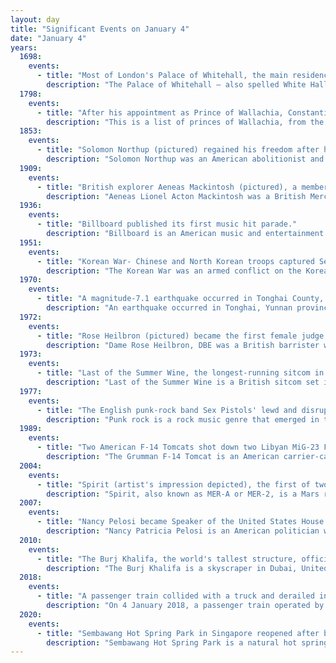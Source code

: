 ```yaml
---
layout: day
title: "Significant Events on January 4"
date: "January 4"
years:
  1698:
    events:
      - title: "Most of London's Palace of Whitehall, the main residence of English monarchs since 1530, was destroyed by fire."
        description: "The Palace of Whitehall – also spelled White Hall – at Westminster was the main residence of the English monarchs from 1530 until 1698, when most of its structures, with the notable exception of Inigo Jones's Banqueting House of 1622, were destroyed by fire. Henry VIII moved the royal residence to White Hall after the old royal apartments at the nearby Palace of Westminster were themselves destroyed by fire. Although the Whitehall palace has not survived, the area where it was located is still called Whitehall and has remained a centre of the British government."
  1798:
    events:
      - title: "After his appointment as Prince of Wallachia, Constantine Hangerli arrived in Bucharest to assume the throne."
        description: "This is a list of princes of Wallachia, from the first mention of a medieval polity situated between the Southern Carpathians and the Danube until the union with Moldavia in 1859, which led to the creation of Romania."
  1853:
    events:
      - title: "Solomon Northup (pictured) regained his freedom after having been sold into slavery in the American South; his memoir Twelve Years a Slave later became a bestseller."
        description: "Solomon Northup was an American abolitionist and the primary author of the memoir Twelve Years a Slave. A free-born African American from New York, he was the son of a freed slave and a free woman of color. Northup was a professional violinist, farmer, and landowner in Washington County, New York. In 1841, he was offered a traveling musician's job and went to Washington, D.C. ; there, he was drugged and kidnapped into slavery. He was shipped to New Orleans, purchased by a planter, and held as a slave for 12 years in the Red River region of Louisiana, mostly in Avoyelles Parish. He remained enslaved until he met Samuel Bass, a Canadian working on his plantation who helped get word to New York, where state law provided aid to free New York citizens who had been kidnapped and sold into slavery. His family and friends enlisted the aid of the Governor of New York, Washington Hunt, and Northup regained his freedom on January 3, 1853."
  1909:
    events:
      - title: "British explorer Aeneas Mackintosh (pictured), a member of the Nimrod Expedition, escaped death by fleeing across ice floes."
        description: "Aeneas Lionel Acton Mackintosh was a British Merchant Navy officer and Antarctic explorer who commanded the Ross Sea party as part of Sir Ernest Shackleton's Imperial Trans-Antarctic Expedition, 1914–1917. The Ross Sea party's mission was to support Shackleton's proposed transcontinental march by laying supply depots along the latter stages of the march's intended route. In the face of persistent setbacks and practical difficulties, Mackintosh's party fulfilled its task, although he and two others died in the course of their duties. Mackintosh's first Antarctic experience was as second officer on Shackleton's Nimrod expedition, 1907–1909. Shortly after his arrival in the Antarctic, a shipboard accident destroyed his right eye, and he was sent back to New Zealand. He returned in 1909 to participate in the later stages of the expedition; his will and determination in adversity impressed Shackleton, and led to his Ross Sea party appointment in 1914."
  1936:
    events:
      - title: "Billboard published its first music hit parade."
        description: "Billboard is an American music and entertainment magazine published weekly by Penske Media Corporation. The magazine provides music charts, news, video, opinion, reviews, events and styles related to the music industry. Its music charts include the Hot 100, the 200, and the Global 200, tracking the most popular albums and songs in various music genres. It also hosts events, owns a publishing firm and operates several television shows."
  1951:
    events:
      - title: "Korean War- Chinese and North Korean troops captured Seoul from United Nations forces."
        description: "The Korean War was an armed conflict on the Korean Peninsula fought between North Korea and South Korea and their allies. North Korea was supported by the People's Republic of China and the Soviet Union, while South Korea was supported by the United Nations Command (UNC) led by the United States. The conflict was one of the first major proxy wars of the Cold War. Fighting ended in 1953 with an armistice but no peace treaty, leading to the ongoing Korean conflict."
  1970:
    events:
      - title: "A magnitude-7.1 earthquake occurred in Tonghai County, China, killing at least 15,000 people."
        description: "An earthquake occurred in Tonghai, Yunnan province, China at 01-00-41 local time on 5 January 1970 with a moment magnitude of 7.1 and a maximum Mercalli intensity of X (Extreme). The strike-slip rupture originated on the Red River Fault, which had not experienced an earthquake above magnitude 7 since 1700. At least 10,000 people were killed, making it one of the deadliest in its decade. The tremor caused between US$5 and $25 million in damage, felt over an area of 8,781 km2 (3,390 sq mi). In Hanoi, North Vietnam, almost 483 km (300 mi) from the epicenter, victims left their homes as the rupture rumbled through the city."
  1972:
    events:
      - title: "Rose Heilbron (pictured) became the first female judge to sit at the Central Criminal Court of England and Wales."
        description: "Dame Rose Heilbron, DBE was a British barrister who served as a High Court judge. Her career included many 'firsts' for a woman – she was the first woman to achieve a first class honours degree in law at the University of Liverpool, the first woman to win a scholarship to Gray's Inn, one of the first two women to be appointed King's Counsel in England, the first woman to lead in a murder case, the first woman recorder, the first woman judge to sit at the Old Bailey, and the first woman treasurer of Gray's Inn. She was also the second woman to be appointed a High Court judge, after Elizabeth Lane."
  1973:
    events:
      - title: "Last of the Summer Wine, the longest-running sitcom in the world, premiered as an episode of the BBC's Comedy Playhouse."
        description: "Last of the Summer Wine is a British sitcom set in Yorkshire created and written by Roy Clarke and originally broadcast by the BBC from 1973 to 2010. It premiered as an episode of Comedy Playhouse on 4 January 1973, and the first series of episodes followed on 12 November 1973. Alan J. W. Bell produced and directed all episodes of the show from late 1981 to 2010. The BBC confirmed on 2 June 2010 that Last of the Summer Wine would no longer be produced and the 31st series would be its last. Subsequently, the final episode was broadcast on 29 August 2010. Since its original release, all 295 episodes, comprising thirty-one series – including the pilot and all films and specials – have been released on DVD. Repeats of the show are broadcast in the UK on BBC One, U&Gold, U&Yesterday, and U&Drama. It is also seen in more than 25 countries, including various PBS stations in the United States and on VisionTV in Canada. With the exception of programmes relaunched after long hiatuses, Last of the Summer Wine is the longest-running TV comedy programme in Britain and the longest-running TV sitcom in the world."
  1977:
    events:
      - title: "The English punk-rock band Sex Pistols' lewd and disruptive behaviour at Heathrow Airport prompted the record label EMI to end their contract."
        description: "Punk rock is a rock music genre that emerged in the mid-1970s. Rooted in 1950s rock and roll and 1960s garage rock, punk bands rejected the corporate nature of mainstream 1970s rock music. They typically produced short, fast-paced songs with hard-edged melodies and singing styles with stripped-down instrumentation. Lyricism in punk typically revolves around anti-establishment and anti-authoritarian themes. Punk embraces a DIY ethic; many bands self-produce recordings and distribute them through independent labels."
  1989:
    events:
      - title: "Two American F-14 Tomcats shot down two Libyan MiG-23 Floggers that appeared to be attempting to engage them over the Gulf of Sidra."
        description: "The Grumman F-14 Tomcat is an American carrier-capable supersonic, twin-engine, two-seat, twin-tail, all-weather-capable variable-sweep wing fighter aircraft. The Tomcat was developed for the United States Navy's Naval Fighter Experimental (VFX) program after the collapse of the General Dynamics-Grumman F-111B project. A large and well-equipped fighter, the F-14 was the first of the American Teen Series fighters, which were designed incorporating air combat experience against MiG fighters during the Vietnam War."
  2004:
    events:
      - title: "Spirit (artist's impression depicted), the first of two rovers of NASA's Mars Exploration Rover mission, successfully landed on Mars."
        description: "Spirit, also known as MER-A or MER-2, is a Mars robotic rover, active from 2004 to 2010. Spirit was operational on Mars for 2208 sols or 3.3 Martian years. It was one of two rovers of NASA's Mars Exploration Rover Mission managed by the Jet Propulsion Laboratory (JPL). Spirit landed successfully within the impact crater Gusev on Mars at 04-35 Ground UTC on January 4, 2004, three weeks before its twin, Opportunity (MER-B), which landed on the other side of the planet. Its name was chosen through a NASA-sponsored student essay competition. The rover got stuck in a 'sand trap' in late 2009 at an angle that hampered recharging of its batteries; its last communication with Earth was on March 22, 2010."
  2007:
    events:
      - title: "Nancy Pelosi became Speaker of the United States House of Representatives, becoming the highest-ranking woman in the history of the U.S. government."
        description: "Nancy Patricia Pelosi is an American politician who was the 52nd speaker of the United States House of Representatives, serving from 2007 to 2011 and again from 2019 to 2023. A member of the Democratic Party, she was the first woman elected as U.S. House Speaker and the first woman to lead a major political party in either chamber of Congress, leading the House Democrats from 2003 to 2023. A member of the House since 1987, Pelosi currently represents California's 11th congressional district, which includes most of San Francisco. She is the dean of California's congressional delegation."
  2010:
    events:
      - title: "The Burj Khalifa, the world's tallest structure, officially opened in Dubai."
        description: "The Burj Khalifa is a skyscraper in Dubai, United Arab Emirates and the world's tallest structure. With a total height of 829.8 m and a roof height of 828 m (2,717 ft), the Burj Khalifa has been the tallest structure and building in the world since its topping out in 2009, surpassing Taipei 101, the holder of that status since 2004."
  2018:
    events:
      - title: "A passenger train collided with a truck and derailed in the Free State, South Africa, killing 21 people and injuring 254 others."
        description: "On 4 January 2018, a passenger train operated by Shosholoza Meyl collided with a truck at a level crossing at Geneva Station between Hennenman and Kroonstad, in the Free State, South Africa. The train derailed, and seven of the twelve carriages caught fire. Twenty-one people were killed and 254 others were injured."
  2020:
    events:
      - title: "Sembawang Hot Spring Park in Singapore reopened after being redeveloped by the National Parks Board."
        description: "Sembawang Hot Spring Park is a natural hot spring and a public park in Singapore. It is located beside a military camp about 100 metres (330 ft) off the main road, Gambas Avenue. Its natural spring water had once been bottled commercially by Fraser and Neave, under the brand name of Seletaris. Since its discovery in 1909, the spring has been through a few changes of ownership and potential redevelopment proposals. The hot spring has a rural rustic feel for visitors to unwind from the hustle and bustle of the modern metropolitan city. The National Parks Board took over the ownership of the park for redevelopment, which officially reopened on 4 January 2020. Sembawang Hot Spring is one of two hot springs in Singapore, with the other located on Pulau Tekong."
---
```

